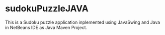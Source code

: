 # sudokuPuzzleJAVA

This is a Sudoku puzzle application inplemented using JavaSwing and Java in NetBeans IDE as Java Maven Project.
